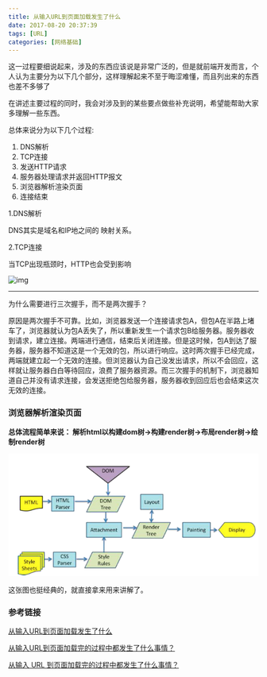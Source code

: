 ```yaml
---
title: 从输入URL到页面加载发生了什么
date: 2017-08-20 20:37:39
tags: [URL]
categories: [网络基础]
---
```




这一过程要细说起来，涉及的东西应该说是非常广泛的，但是就前端开发而言，个人认为主要分为以下几个部分，这样理解起来不至于晦涩难懂，而且列出来的东西也差不多够了

在讲述主要过程的同时，我会对涉及到的某些要点做些补充说明，希望能帮助大家多理解一些东西。



总体来说分为以下几个过程:

1. DNS解析
2. TCP连接
3. 发送HTTP请求
4. 服务器处理请求并返回HTTP报文
5. 浏览器解析渲染页面
6. 连接结束

1.DNS解析

DNS其实是域名和IP地之间的 映射关系。



2.TCP连接

当TCP出现瓶颈时，HTTP也会受到影响



![img](https://segmentfault.com/img/bVp65j/view)



------

为什么需要进行三次握手，而不是两次握手？

原因是两次握手不可靠。比如，浏览器发送一个连接请求包A，但包A在半路上堵车了，浏览器就认为包A丢失了，所以重新发生一个请求包B给服务器。服务器收到请求，建立连接。两端进行通信，结束后关闭连接。但是这时候，包A到达了服务器，服务器不知道这是一个无效的包，所以进行响应。这时两次握手已经完成，两端就建立起一个无效的连接。但浏览器认为自己没发出请求，所以不会回应，这样就让服务器白白等待回应，浪费了服务器资源。而三次握手的机制下，浏览器知道自己并没有请求连接，会发送拒绝包给服务器，服务器收到回应后也会结束这次无效的连接。





### 浏览器解析渲染页面

**总体流程简单来说： 解析html以构建dom树->构建render树->布局render树->绘制render树**

![浏览器渲染页面](从输入URL到页面加载发生了什么/浏览器渲染页面.png)

这张图也挺经典的，就直接拿来用来讲解了。

### 参考链接

[从输入URL到页面加载发生了什么](https://segmentfault.com/a/1190000006879700)

[从输入URL到页面加载完的过程中都发生了什么事情？](http://www.berlinix.com/net/from-url-input.php)

[从输入 URL 到页面加载完的过程中都发生了什么事情？](http://www.guokr.com/question/554991/)



